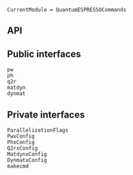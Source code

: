 ```@meta
CurrentModule = QuantumESPRESSOCommands
```

## API

## Public interfaces

```@docs
pw
ph
q2r
matdyn
dynmat
```

## Private interfaces

```@docs
ParallelizationFlags
PwxConfig
PhxConfig
Q2rxConfig
MatdynxConfig
DynmatxConfig
makecmd
```

